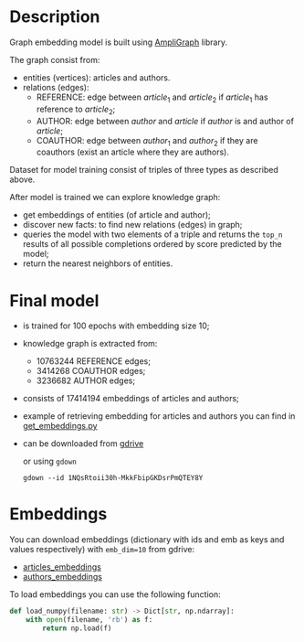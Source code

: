 # Description
Graph embedding model is built using [AmpliGraph](https://docs.ampligraph) library.

The graph consist from:
- entities (vertices): articles and authors.
- relations (edges):
    - REFERENCE: edge between $article_1$ and $article_2$ if $article_1$ has reference to $article_2$;
    - AUTHOR: edge between $author$ and $article$ if $author$ is and author of $article$;
    - COAUTHOR: edge between $author_1$ and $author_2$ if they are coauthors (exist an article where they are authors).

Dataset for model training consist of triples of three types as described above.

After model is trained we can explore knowledge graph:
- get embeddings of entities (of article and author);
- discover new facts: to find new relations (edges) in graph;
- queries the model with two elements of a triple and returns the `top_n` results of all possible completions ordered by score predicted by the model;
- return the nearest neighbors of entities.

# Final model
- is trained for 100 epochs with embedding size 10;
- knowledge graph is extracted from:
    - 10763244 REFERENCE edges;
    - 3414268 COAUTHOR edges;
    - 3236682 AUTHOR edges;
- consists of 17414194 embeddings of articles and authors;
- example of retrieving embedding for articles and authors you can find in [get_embeddings.py](get_embeddings.py)
- can be downloaded from [gdrive](https://drive.google.com/file/d/1NQsRtoii30h-MkkFbipGKDsrPmQTEY8Y)

    or using `gdown`
    ```shell
    gdown --id 1NQsRtoii30h-MkkFbipGKDsrPmQTEY8Y
    ```

# Embeddings
You can download embeddings (dictionary with ids and emb as keys and values respectively) with `emb_dim=10` from gdrive:
- [articles_embeddings](https://drive.google.com/file/d/1T6qhVNpnzhOcJzM5CIH4sZ52OAumIXs3)
- [authors_embeddings](https://drive.google.com/file/d/1XWZYopltvEPUv6-p5FLMCxQAIjzlqJYP)

To load embeddings you can use the following function:
```python
def load_numpy(filename: str) -> Dict[str, np.ndarray]:
    with open(filename, 'rb') as f:
        return np.load(f)
```